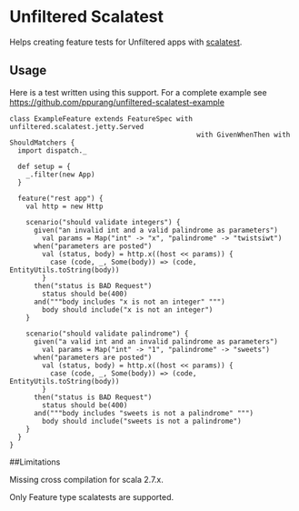 # Unfiltered Scalatest

Helps creating feature tests for Unfiltered apps with [scalatest](http://www.scalatest.org/user_guide/feature_spec).

## Usage

Here is a test written using this support. For a complete example see https://github.com/ppurang/unfiltered-scalatest-example

    class ExampleFeature extends FeatureSpec with unfiltered.scalatest.jetty.Served
                                                  with GivenWhenThen with ShouldMatchers {
      import dispatch._

      def setup = {
        _.filter(new App)
      }

      feature("rest app") {
        val http = new Http

        scenario("should validate integers") {
          given("an invalid int and a valid palindrome as parameters")
            val params = Map("int" -> "x", "palindrome" -> "twistsiwt")
          when("parameters are posted")
            val (status, body) = http.x((host << params)) {
              case (code, _, Some(body)) => (code, EntityUtils.toString(body))
            }
          then("status is BAD Request")
            status should be(400)
          and("""body includes "x is not an integer" """)
            body should include("x is not an integer")
        }

        scenario("should validate palindrome") {
          given("a valid int and an invalid palindrome as parameters")
            val params = Map("int" -> "1", "palindrome" -> "sweets")
          when("parameters are posted")
            val (status, body) = http.x((host << params)) {
              case (code, _, Some(body)) => (code, EntityUtils.toString(body))
            }
          then("status is BAD Request")
            status should be(400)
          and("""body includes "sweets is not a palindrome" """)
            body should include("sweets is not a palindrome")
        }
      }
    }


##Limitations

Missing cross compilation for scala 2.7.x.

Only Feature type scalatests are supported.
